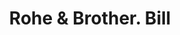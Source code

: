 ---
doi: 10.7916/D88W4RDG
date_other: '1890'
date_other_textual: 1890-1899
form: printed ephemera
genre:
- Invoices
name:
- Rohe & Brother
object_in_context_url: https://biggert.cul.columbia.edu/items/view/ave_biggert_01111
subject_hierarchical_geographic:
- New York, New York, United States
subject_name:
- Rohe & Brother
title: Rohe & Brother. Bill
sort_title: Rohe & Brother. Bill
call_number: ave_biggert_01111
coordinates:
- 40.71277777777778,-74.00583333333333
pid: ave_biggert_01111
identifiers: ave_biggert_01111
thumbnail: https://derivativo-2.library.columbia.edu/iiif/2/ldpd:344887/full/!256,256/0/native.jpg
permalink: "/items/ave_biggert_01111/"
layout: iiif-image-page
---